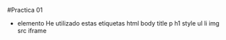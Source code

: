 #Practica 01

* elemento He utilizado estas etiquetas
html
body
title
p
h1
style
ul
li
img src
iframe
